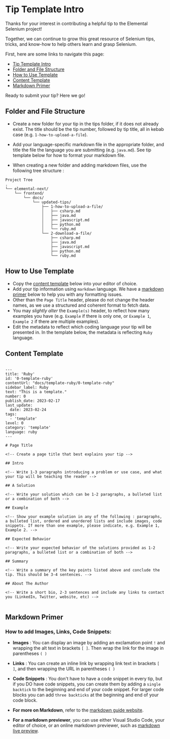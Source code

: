 # Tip Template Intro

Thanks for your interest in contributing a helpful tip to the Elemental Selenium project!

Together, we can continue to grow this great resource of Selenium tips, tricks, and know-how to help others learn and grasp Selenium.

First, here are some links to navigate this page:
- [Tip Template Intro](#tip-template-intro)
- [Folder and File Structure](#folder-and-file-structure)
- [How to Use Template](#how-to-use-template)
- [Content Template](#content-template)
- [Markdown Primer](#markdown-primer)

Ready to submit your tip? Here we go!

## Folder and File Structure

-  Create a new folder for your tip in the tips folder, if it does not already exist. The title should be the tip number, followed by tip title, all in kebab case (e.g. `1-how-to-upload-a-file`).

- Add your language-specific markdown file in the appropriate folder, and title the file the language you are submitting (e.g. `java.md`). See tip template below for how to format your markdown file.

-  When creating a new folder and adding markdown files, use the following tree structure :

```
Project Tree
.
└── elemental-next/
    └── frontend/
        └── docs/
            └── updated-tips/
                ├── 1-how-to-upload-a-file/
                │   ├── csharp.md
                │   ├── java.md
                │   ├── javascript.md
                │   ├── python.md
                │   └── ruby.md
                └── 2-download-a-file/
                    ├── csharp.md
                    ├── java.md
                    ├── javascript.md
                    ├── python.md
                    └── ruby.md
```

## How to Use Template

- Copy the [content template](#content-template) below into your editor of choice.
- Add your tip information using `markdown` language. We have a [markdown primer](#markdown-primer) below to help you with any formatting issues.
-  Other than the `Page Title` header, please do not change the header names, as we use a structured and coherent format to fetch data.
-  You may _slightly alter_ the `Example(s)` header, to reflect how many examples you have (e.g. `Example` if there is only one, or `Example 1`, `Example 2` if there are multiple examples).
-  Edit the metadata to reflect which coding language your tip will be presented in. In the template below, the metadata is reflecting `Ruby` language.


## Content Template

```

---
title: 'Ruby'
id: '0-template-ruby'
contentUrl: "docs/template-ruby/0-template-ruby"
sidebar_label: Ruby
text: "This is a template."
number: 0
publish_date: 2023-02-17
last_update:
  date: 2023-02-24
tags:
  - 'template'
level: 0
category: 'template'
language: ruby
---

# Page Title

<!-- Create a page title that best explains your tip -->

## Intro

<!-- Write 1-3 paragraphs introducing a problem or use case, and what your tip will be teaching the reader -->

## A Solution

<!-- Write your solution which can be 1-2 paragraphs, a bulleted list or a combination of both -->

## Example

<!-- Show your example solution in any of the following : paragraphs, a bulleted list, ordered and unordered lists and include images, code snippets. If more than one example, please indicate, e.g. Example 1, Example 2. -->

## Expected Behavior

<!-- Write your expected behavior of the solutions provided as 1-2 paragraphs, a bulleted list or a combination of both -->

## Summary

<!-- Write a summary of the key points listed above and conclude the tip. This should be 3-4 sentences. -->

## About The Author

<!-- Write a short bio, 2-3 sentences and include any links to contact you (LinkedIn, Twitter, website, etc) -->


```

## Markdown Primer

### How to add Images, Links, Code Snippets:

- **Images** : You can display an image by adding an exclamation point `!` and wrapping the alt text in brackets `[ ]`. Then wrap the link for the image in parentheses `( )`	

- **Links** : You can create an inline link by wrapping link text in brackets `[ ]`, and then wrapping the URL in parentheses `( )`

- **Code Snippets** : You don't have to have a code snippet in every tip, but if you DO have code snippets, you can create them by adding a `single backtick` to the beginning and end of your code snippet. For larger code blocks you can add `three backticks` at the beginning and end of your code block.

- **For more on Markdown**, refer to the [markdown guide website](https://www.markdownguide.org/cheat-sheet).

- **For a markdown previewer**, you can use either Visual Studio Code, your editor of choice, or an online markdown previewer, such as [markdown live preview](https://markdownlivepreview.com/).


